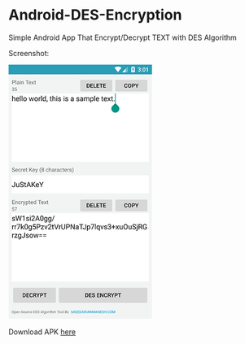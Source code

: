# Android-DES-Encryption
Simple Android App That Encrypt/Decrypt TEXT with DES Algorithm

Screenshot:

![](screenshot.jpg)

Download APK [here](http://saeedarianmanesh.com/2018/10/%D8%A7%D9%BE%D9%84%DB%8C%DA%A9%DB%8C%D8%B4%D9%86-%D8%A7%D9%86%D8%AF%D8%B1%D9%88%DB%8C%D8%AF-%D8%B1%D9%85%D8%B2%D9%86%DA%AF%D8%A7%D8%B1%DB%8C-%D9%85%D8%AA%D9%86-des/)
